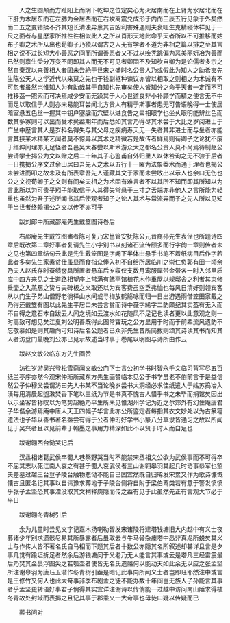 <!-- { "loadSidebar": true } -->
　　人之生圆颅而方趾阳上而阴下乾坤之位定矣心为火居南而在上肾为水居北而在下肝为木居东而在左肺为金居西而在右坎离震兑成形于内而三辰五行见象于外矣然而二五之变错揉不齐其短长清浊异禀其吉凶利害殊遇则夫衰旺生克精祲休祥见于一尺之面者与星厯家所推徃徃相似此人之所以肖形天地此命乎天者所以不可推移而姑布子卿之术所从出也荀卿子乃独以谓古之人无有学者不道为非相之篇以排之至其言相之说不过长短大小善恶之间而所谓善恶者又不过以疾秃跳偏为恶美丽妍冶为善而已然则禀生受分万变不同即其人而无不可见者卿固不及知欤自卿为是论儒者多宗之然自秦汉以来善相人者固未尝絶于世宋之盛时名公贵人乃或假此为知人之助希夷先生陈公天人之学近代以来莫之先也于钱副枢种谏议亦皆以相取之则相之为术诚有不可忽者虽然岂惟知人为有助哉其于自知也先审矣使人皆知分之命乎天者一定而不可推移葢一照索而可决焉咸少安而无躁其于人心世道良非小补顾学而精之使言无不中而足以取信于人则亦未易能耳尝闻北方贵人有精于斯事者患无可告语晚得一士使居暗室悬五色丝一握其中钥户塞牖而穴壁以进食告之曰相眼学也坐乆眼明能辨丝色而数其多寡则可以出而受术矣葢期年而后悉如其言乃得尽其术尝于大比之岁阅进士于广坐中歴言其人是岁科名得失与其父母之疾病寿夭无一失者其非进士而与坐者亦能言其挟某术精某艺闻者莫不惊异以其术之精微若是故传者鲜焉则荀卿子之论犹不废于缙绅间理亦无足怪者吾邑吴大春尝以斯术游众大之都名公贵人莫不尚焉待制赵公尝请学士揭公为文以赠之后二十年其子心鉴甫自外归里人以休咎询之无不验于后者一日携揭公序文过余山居曰吾先人之术以五行十一曜为法象葢术而通于理者也揭公未尝进而叩之故未及有所表章吾先人谨藏其文于家而未尝敢出以示人也余曰无伤也公之文视荀卿子之文则有间矣夫相之为术固有难言者不以其所不知而即其所知以为言此所以为可贵乎矧子能取信于人其得失常悬于三寸之舌端亦非他人之言所能为轻重也虽然为吾子述所闻书其后使观者知子之论人其术与常流异而子之先人所以见知于当世者终赖揭公之文以传不亦可乎

　　跋刘郎中所藏邵庵先生戴笠图诗巻后

　　右邵庵先生戴笠图畵者陈可复乃宋邕管安抚陈公元晋裔孙先生表侄也所题诗四章后既改第二章好事者复请先生小字别书以刻诸石流传颇多而行字韵一章则传者未之见也第四章结句云此是先生戴笠图是字阙下半体由悬手书笔不着纸病目后作字若此者多矣先生家素贫仕虽显而食指众俸入初不自给所居临川之崇仁负郭有田一顷余乃夫人赵氏存时蚕绩奁具所置者悬车后岁収仅支数月鸾服犀带金带各一时入邻里质库中四方来见之士道路相望座上常满有餙亭馆植花木作重屋以规邸舎之利者其束修乗壶之入羔鴈之贽与夫碑板之义取还以为宾客费虽空乏弗恤也每风日清好则领宾客从以门生子弟山僧野老徜徉山水间或寻梅放鹤觞咏而归一日出游遇雨借笠田家戴之乃得还戴笠有图以此先生平居口未尝言贫而诗中薇字絺字二韵颇纪其实葢有无入而不自得之意石本自跋云人间之境如云渡水如花随风不足记也读者更以此意观之则一时高致可想见矣江夏刘公明善既得此图常寳玩之公方显用于时而于前辈流风遗韵不忘敬慕如是则其趣向可知诗后名公题者已众非先生昔所简拔则颂其诗读其书而知其人者汸登门最晚刘公亦已见示故述当时事于巻尾以明图与诗所由作云

　　跋赵文敏公临东方先生画赞

　　汸徃岁游吴兴登松雪斋闻文敏公门下士言公初学书时智永千文临习背写尽五百纸兰亭序亦然今观宋仲珩所藏东方先生画赞临本见公于书学虽老不倦前言于是益信然公子仲穆父尝谓汸曰先人书某不当论晚岁尝书大洞经必求佳纸遣人于姑苏捣冶入潢每用清晨起盥潄焚香下笔以三纸为节是书真不愧古人惜乎书之未毕而捐馆矣因出以示坐客皆称叹以为笔势超絶乃平生所未见惟湖州学记为近之尔郊外有幻住庵唐君子华偕余游焉庵中唐人天王四幅子华言此亦公所鉴定者每指其衣文妙处以为古篆籕遗法也子华以善书著名葢尝有得于公者仲珩好学书小篆八分草隶皆通习之故以所闻见于吴兴者且以见前辈于翰墨之事用力精深如此不以贤于时人而自足也

　　跋谢翱西台恸哭记后

　　汉丞相诸葛武侯卒蜀人巷祭野哭当时不能禁宋丞相文公欲为武侯事而不可得卒不屈其志以死江南人哀之有甚于蜀人哀武侯者三山谢翱皋羽其起兵时谘事叅军也望夫差墓过越王台登子陵台触物悲恸不能自已固宜然既自归晞发宋累又作为歌诗慷慨懐古且匿名记其事以自讳豫求葬地于子陵台侧将自附于梁伯鸾类若有意于警发愤愤乎张子孟坚恐其事湮没取其文稍释庾隠而传之葢有见于此虽然先正有言观大节必于平日

　　跋谢翱冬青树引后

　　余为儿童时尝见文字记嘉木扬喇勒智发宋诸陵将建塔钱塘旧大内越中有义士夜募诸少年别求遗骸尽易其所暴露者后虽取去与牛马骨杂瘗塔中悉非真龙所蜕矣其义士与作传人皆不著名氏自马相而下题其后者十数公亦隠其名所叙述却甚详且言是夕事几觉有踰垣折足者然余后游钱塘问于父老乃无人能言其事或云是塔凡三经雷震最后乃焚其金褁浮图尖之若瓠壶者使皆无名氏遗骼何以能动天如此余无以应之张孟坚所注谢皋羽为唐珏玉潜作冬青树引葢是暗记此事向所闻义士者岂即珏耶然注中或言是王修竹又何人也此大竒事非季布剧孟之徒不能办数十年间岂无族人子孙能言其事者乎孟坚更转语好事君子倘得其实宜详注谢诗以传倘能一过越中访问南山陲求得植冬青故处封域而表揭之且记其事于郡乘又一大竒事也毋徒曰疑以传疑而已

　　葬书问对

